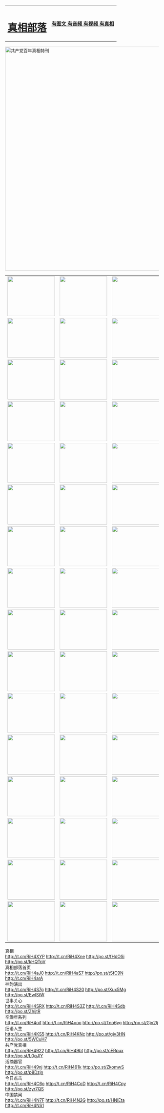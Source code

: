 <table>
<tr>

<td>
	<H1><a href="http://65.is-a-cubicle-slave.com/zx/">真相部落</a></H1>
</td>
<td>
	<H4><a href="http://65.is-a-cubicle-slave.com/zx/">有图文 有音频 有视频 有真相</a></H4>
</td>
</tr>

</table>
 <div ><a href="http://65.is-a-cubicle-slave.com/zx/bngcd/"><img src="http://65.is-a-cubicle-slave.com/zx/bngcd/gcdbnzx.jpg" width="730"  border="0" alt="共产党百年真相特刊"></a></div>

<table>
<tr>
	<td><a href="http://784.vhfdental.com/107/"><img  src ="http://784.vhfdental.com/pic/2017/02/107.jpg" width="155px" height="130px"></a></td>
	<td><a href="http://784.vhfdental.com/829/"><img src ="http://983.mori-baum.com/pic/2017/02/829.jpg" width="155px" height="130px"></a></td>
	<td><a href="http://784.vhfdental.com/69/"><img  src ="http://983.mori-baum.com/pic/2017/02/69.jpg" width="155px" height="130px"></a></td>
	<td><a href="http://784.vhfdental.com/99/"><img  src ="http://983.mori-baum.com/pic/2017/02/99.jpg" width="155px" height="130px"></a></td>
</tr>
<tr>
	<td><a href="http://784.vhfdental.com/40/"><img  src ="http://983.mori-baum.com/pic/2017/02/40.jpg" width="155px" height="130px"></a></td>
	<td><a href="http://784.vhfdental.com/20/"><img  src ="http://983.mori-baum.com/pic/2017/02/20.jpg" width="155px" height="130px"></a></td>
	<td><a href="http://784.vhfdental.com/81/"><img  src ="http://983.mori-baum.com/pic/2017/02/81.jpg" width="155px" height="130px"></a></td>
	<td><a href="http://784.vhfdental.com/2/"><img  src ="http://983.mori-baum.com/pic/2017/02/2.jpg" width="155px" height="130px"></a></td>
</tr>
<tr>
	<td><a href="http://784.vhfdental.com/86/"><img  src ="http://983.mori-baum.com/pic/2017/02/86.jpg" width="155px" height="130px"></a></td>
	<td><a href="http://784.vhfdental.com/109/"><img  src ="http://983.mori-baum.com/pic/2017/02/109.jpg" width="155px" height="130px"></a></td>
	<td><a href="http://784.vhfdental.com/1378/"><img  src ="http://983.mori-baum.com/pic/2017/02/1378.jpg" width="155px" height="130px"></a></td>
	<td><a href="http://784.vhfdental.com/57/"><img  src ="http://983.mori-baum.com/pic/2017/02/57.jpg" width="155px" height="130px"></a></td>
</tr>
<tr>
	<td><a href="http://784.vhfdental.com/1219/"><img  src ="http://983.mori-baum.com/pic/2017/02/1219.jpg" width="155px" height="130px"></a></td>
	<td><a href="http://784.vhfdental.com/1220/"><img  src ="http://983.mori-baum.com/pic/2017/02/1220.jpg" width="155px" height="130px"></a></td>
	<td><a href="http://784.vhfdental.com/1221/"><img  src ="http://983.mori-baum.com/pic/2017/02/1221.jpg" width="155px" height="130px"></a></td>
	<td><a href="http://784.vhfdental.com/51/"><img  src ="http://983.mori-baum.com/pic/2017/02/51.jpg" width="155px" height="130px"></a></td>
</tr>
<tr>
	<td><a href="http://784.vhfdental.com/1055/"><img  src ="http://983.mori-baum.com/pic/2017/02/1055.jpg" width="155px" height="130px"></a></td>
	<td><a href="http://784.vhfdental.com/611/"><img  src ="http://983.mori-baum.com/pic/2017/02/611.jpg" width="155px" height="130px"></a></td>
	<td><a href="http://784.vhfdental.com/1121/"><img  src ="http://983.mori-baum.com/pic/2017/02/1121.jpg" width="155px" height="130px"></a></td>
	<td><a href="http://784.vhfdental.com/610/"><img  src ="http://983.mori-baum.com/pic/2017/02/610.jpg" width="155px" height="130px"></a></td>
</tr>
<tr>
	<td><a href="http://784.vhfdental.com/1128/"><img  src ="http://983.mori-baum.com/pic/2017/02/1128.jpg" width="155px" height="130px"></a></td>
	<td><a href="http://784.vhfdental.com/1395/"><img  src ="http://983.mori-baum.com/pic/2017/02/1406.jpg" width="155px" height="130px"></a></td>
	<td><a href="http://784.vhfdental.com/1407/"><img  src ="http://983.mori-baum.com/pic/2017/02/1407.jpg" width="155px" height="130px"></a></td>
	<td><a href="http://784.vhfdental.com/934/"><img  src ="http://983.mori-baum.com/pic/2017/02/934.jpg" width="155px" height="130px"></a></td>
</tr>
<tr>
	<td><a href="http://784.vhfdental.com/641/"><img  src ="http://983.mori-baum.com/pic/2017/02/641.jpg" width="155px" height="130px"></a></td>
	<td><a href="http://784.vhfdental.com/949/"><img  src ="http://983.mori-baum.com/pic/2017/02/949.jpg" width="155px" height="130px"></a></td>
	<td><a href="http://784.vhfdental.com/112/"><img  src ="http://983.mori-baum.com/pic/2017/02/112.jpg" width="155px" height="130px"></a></td>
	<td><a href="http://784.vhfdental.com/812/"><img  src ="http://983.mori-baum.com/pic/2017/02/812.jpg" width="155px" height="130px"></a></td>
</tr>
<tr>
	<td><a href="http://784.vhfdental.com/103/"><img  src ="http://983.mori-baum.com/pic/2017/02/103.jpg" width="155px" height="130px"></a></td>
	<td><a href="http://784.vhfdental.com/3/"><img  src ="http://983.mori-baum.com/pic/2017/02/3.jpg" width="155px" height="130px"></a></td>
	<td><A HREF="http://983.mori-baum.com/mp4/zx/2015/11/Lkmtt.mp4" target="_blank" title="莲开满天庭"><img  src="http://983.mori-baum.com/pic/2015/11/Lkmtt3480_jssor.jpg"  width="155px" height="130px"></A></td>
	<td><A HREF="http://983.mori-baum.com/mp4/zx/2015/11/2013513.mp4" target="_blank" title="飞旋的法轮"><img  src="http://983.mori-baum.com/pic/2015/11/falun480_jssor.jpg"  width="155px" height="130px"></A></td>
</tr>
<tr>
	<td><A HREF="http://983.mori-baum.com/mp4/zx/2015/11/NYParade.mp4" target="_blank" title="2004年4月10日法轮功纽约大游行"><img  src="http://983.mori-baum.com/pic/2015/11/nyparade480_jssor.jpg"  width="155px" height="130px"></A></td>
	<td><A HREF="http://983.mori-baum.com/mp4/news617/2015/05/WEB_s28093.mp4" target="_blank" title="2015年世界法轮大法日特别报导"><img  src="http://983.mori-baum.com/pic/2015/11/p6752711a666997037_jssor.jpg"  width="155px" height="130px"></A></td>
	<td><A HREF="http://983.mori-baum.com/mp4/news829/2015/11/30211_326650.mp4" target="_blank" title="沧州绑架案连审四天 民众抹泪称审好人"><img  src="http://983.mori-baum.com/pic/2015/11/changzhou2480_jssor.jpg"  width="155px" height="130px"></A></td>
	<td><A HREF="http://983.mori-baum.com/mp4/mhph/2015/10/changzhou.mp4" target="_blank" title="沧州真相--狮城血泪"><img  src="http://983.mori-baum.com/pic/2015/11/changzhou480_jssor.jpg"  width="155px" height="130px"></A></td>
</tr>
<tr>
	<td><A HREF="http://983.mori-baum.com/mp4/mhjd/mhjd_55.mp4" target="_blank" title="正义律师与无罪辩护"><img  src="http://983.mori-baum.com/pic/2015/11/wzbh480_jssor.jpg"  width="155px" height="130px"></A></td>
	<td><A HREF="http://983.mori-baum.com/mp4/zx/2015/11/layerkcs.mp4" target="_blank" title="中国的良心--高智晟律师"><img  src="http://983.mori-baum.com/pic/2015/11/layerkcs2480_jssor.jpg"  width="155px" height="130px"></A></td>
	<td><A HREF="http://983.mori-baum.com/mp4/mhph/2015/10/szxl.mp4" target="_blank" title="神州血泪--北京、大庆、广东、哈尔滨"><img  src="http://983.mori-baum.com/pic/2015/11/szxl480_jssor.jpg"  width="155px" height="130px"></A></td>
	<td><A HREF="http://983.mori-baum.com/mp4/zx/2015/11/TangShanFFXS.mp4" target="_blank" title="真相纪录片：凤凰新生"><img  src="http://983.mori-baum.com/pic/2015/11/fhxs2480_jssor.jpg"  width="155px" height="130px"></A></td>
</tr>
<tr>
	<td><A HREF="http://983.mori-baum.com/mp4/zx/2015/11/jidong.mp4" target="_blank" title="冀东监狱的罪恶"><img  src="http://983.mori-baum.com/pic/2015/11/jidong480_jssor.jpg"  width="155px" height="130px"></A></td>
	<td><A HREF="http://983.mori-baum.com/mp4/mhph/2015/10/tangshan.mp4" target="_blank" title="凤凰血泪"><img  src="http://983.mori-baum.com/pic/2015/11/tangshan480_jssor.jpg"  width="155px" height="130px"></A>
					</div></td>
	<td>	<A HREF="http://983.mori-baum.com/mp4/mhph/2015/10/zfxtzxl.mp4" target="_blank" title="政法系统罪行录--唐山篇"><img  src="http://983.mori-baum.com/pic/2015/11/zfxtzxl480_jssor.jpg"  width="155px" height="130px"></A></td>
	<td><A HREF="http://983.mori-baum.com/mp4/mhph/2015/10/QDBG.mp4" target="_blank" title="青岛悲歌"><img  src="http://983.mori-baum.com/pic/2015/10/qdbg2480_jssor.jpg"  width="155px" height="130px"></A></td>
</tr>
<tr>
	<td><A HREF="http://983.mori-baum.com/mp4/mhph/2015/10/huludao.mp4" target="_blank" title="葫芦岛永恒的见证"><img  src="http://983.mori-baum.com/pic/2015/10/huludao480_jssor.jpg"  width="155px" height="130px"></A></td>
	<td><A HREF="http://983.mori-baum.com/mp4/mhph/2015/10/qbzx.mp4" target="_blank" title="湖畔泉边听真相-济南泉城的传奇"><img  src="http://983.mori-baum.com/pic/2015/10/hupan480_jssor.jpg"  width="155px" height="130px"></A></td>
	<td><A HREF="http://983.mori-baum.com/mp4/mhph/2015/10/baoding_dvd_v2.mp4" target="_blank" title="燕赵悲歌"><img  src="http://983.mori-baum.com/pic/2015/10/yzbg480_jssor.jpg"  width="155px" height="130px"></A></td>
	<td><A HREF="http://983.mori-baum.com/mp4/zx/2015/11/meihuashi_complete_ED2.0.mp4" target="_blank" title="梅花诗完整版"><img  src="http://983.mori-baum.com/pic/2015/11/mhs480_jssor.jpg"  width="155px" height="130px"></A></td>
</tr>
<tr>
	<td><A HREF="http://983.mori-baum.com/mp4/zx/2015/11/fengbei512k.mp4" target="_blank" title="丰碑"><img  src="http://983.mori-baum.com/pic/2015/11/fongbei480_jssor.jpg"  width="155px" height="130px"></A></td>
	<td><A HREF="http://983.mori-baum.com/mp4/zx/2015/11/fytdxComplete.mp4" target="_blank" title="风雨天地行全集"><img  src="http://983.mori-baum.com/pic/2015/11/fytdxWhite480_jssor.jpg"  width="155px" height="130px"></A></td>
	<td><A HREF="http://983.mori-baum.com/mp4/zx/2015/11/JianZheng.mp4" target="_blank" title="见证"><img  src="http://983.mori-baum.com/pic/2015/11/witness480_jssor.jpg"  width="155px" height="130px"></A></td>
	<td><A HREF="http://983.mori-baum.com/mp4/mhph/2015/10/hcym.mp4" target="_blank" title="红朝阴谋"><img  src="http://983.mori-baum.com/pic/2015/10/hcym480_jssor.jpg"  width="155px" height="130px"></A></td>
</tr>
<tr>
	<td><A HREF="http://983.mori-baum.com/mp4/zx/2015/11/zfzxPalV3.mp4" target="_blank" title="是自焚还是骗局"><img  src="http://983.mori-baum.com/pic/2015/11/zfzx4805_jssor.jpg"  width="155px" height="130px"></A></td>
	<td><A HREF="http://983.mori-baum.com/mp4/zx/2015/11/lsdspMsyTd.mp4" target="_blank" title="历史的审判"><img  src="http://983.mori-baum.com/pic/2015/11/lsdsp480_jssor.jpg"  width="155px" height="130px"></A></td>
	<td><A HREF="http://983.mori-baum.com/mp4/news886/2015/11/concat886.mp4" target="_blank" title="一周全球控告江泽民"><img  src="http://983.mori-baum.com/pic/2015/11/news886480_jssor.jpg"  width="155px" height="130px"></A></td>
	<td><A HREF="http://983.mori-baum.com/mp4/news1378/2014/08/CQSD_s0_e4_v2_i0-CQSD_4-video.mp4" target="_blank" title="欧洲的抉择"><img  src="http://983.mori-baum.com/pic/2015/11/p5143421a564166643-ss_jssor.jpg"  width="155px" height="130px"></A></td>
</tr>
<tr>
	<td><A HREF="http://983.mori-baum.com/mp4/zx/2015/11/hk20150720parade.mp4" target="_blank" title="港法轮功反迫害大游行 大陆游客震撼"><img  src="http://983.mori-baum.com/pic/2015/11/281098-ss_jssor.jpg"  width="155px" height="130px"></A></td>
	<td><A HREF="http://983.mori-baum.com/mp4/zx/2015/11/20150720hkParade512k.mp4" target="_blank" title="香港法轮功720游行声援诉江潮"><img  src="http://983.mori-baum.com/pic/2015/11/2015720parade480_jssor.jpg"  width="155px" height="130px"></A></td>
	<td><A HREF="http://983.mori-baum.com/mp4/zx/2015/11/hktdc512.mp4" target="_blank" title="香港退党潮"><img  src="http://983.mori-baum.com/pic/2015/11/hktdc480_jssor.jpg"  width="155px" height="130px"></A></td>
	<td><A HREF="http://983.mori-baum.com/mp4/news413/2015/11/concat413.mp4" target="_blank" title="本月退党精选"><img  src="http://983.mori-baum.com/pic/2015/11/tuidang480_jssor.jpg"  width="155px" height="130px"></A></td>
</tr>
<tr>
	<td><A HREF="http://983.mori-baum.com/mp4/news823/2015/11/TSZG_British_1_QA_A_TSZG-61-1_XinHaoNianZuoZh_P617180.mp4" target="_blank" title="辛灏年：纪念《九评共产党》发表十周年演讲"><img  src="http://983.mori-baum.com/pic/2015/11/xhn9p10480_jssor.jpg"  width="155px" height="130px"></A></td>
	<td><A HREF="http://983.mori-baum.com/mp4/news57/2015/11/JPGCD8.mp4" target="_blank" title="【九评之八】评中国共产党的邪教本质"><img  src="http://983.mori-baum.com/pic/2015/11/9pkcd8p480_jssor.jpg"  width="155px" height="130px"></A></td>
	<td><A HREF="http://983.mori-baum.com/mp4/other/kao.Chih.Sheng_story.mp4"  target="_blank" title="超越恐惧:高智晟的故事"				style="font-size:20px;"><img src="http://983.mori-baum.com/pic/2016/12/GZS201408070902.jpg"  width="155px" height="130px">
						</A></td>
	<td><A HREF="http://983.mori-baum.com/mp4/zx/2016/11/oh10yearsInv.mp4"  target="_blank" title="纪录片《活摘 十年调查》完整版" style="font-size:20px;"><img src="http://983.mori-baum.com/pic/2016/11/10yearsOHinv.jpg"  width="155px" height="130px">
						</A></td>
</tr>
</table>



<div class="linkbox"><div class="title">真相<div id="url">  <a href="http://t.cn/RiH4XYP" target=_blank>http://t.cn/RiH4XYP</a>    <a href="http://t.cn/RiH4Xne" target=_blank>http://t.cn/RiH4Xne</a>    <a href="http://po.st/fHdOSi" target=_blank>http://po.st/fHdOSi</a>    <a href="http://po.st/kHQTpV" target=_blank>http://po.st/kHQTpV</a>  </div></div><div class="title">真相部落首页<div id="url">  <a href="http://t.cn/RiH4aJ0" target=_blank>http://t.cn/RiH4aJ0</a>    <a href="http://t.cn/RiH4aS7" target=_blank>http://t.cn/RiH4aS7</a>    <a href="http://po.st/tSfC9N" target=_blank>http://po.st/tSfC9N</a>    <a href="http://t.cn/RiH4arA" target=_blank>http://t.cn/RiH4arA</a>  </div></div><div class="title">神韵演出<div id="url">  <a href="http://t.cn/RiH4S7g" target=_blank>http://t.cn/RiH4S7g</a>    <a href="http://t.cn/RiH4S20" target=_blank>http://t.cn/RiH4S20</a>    <a href="http://po.st/Xux5Mg" target=_blank>http://po.st/Xux5Mg</a>    <a href="http://po.st/EwlStW" target=_blank>http://po.st/EwlStW</a>  </div></div><div class="title">世事关心<div id="url">  <a href="http://t.cn/RiH4SRX" target=_blank>http://t.cn/RiH4SRX</a>    <a href="http://t.cn/RiH4S3Z" target=_blank>http://t.cn/RiH4S3Z</a>    <a href="http://t.cn/RiH4Sdb" target=_blank>http://t.cn/RiH4Sdb</a>    <a href="http://po.st/ZhijtR" target=_blank>http://po.st/ZhijtR</a>  </div></div><div class="title">辛灏年系列<div id="url">  <a href="http://t.cn/RiH4oif" target=_blank>http://t.cn/RiH4oif</a>    <a href="http://t.cn/RiH4ooo" target=_blank>http://t.cn/RiH4ooo</a>    <a href="http://po.st/Tno6yg" target=_blank>http://po.st/Tno6yg</a>    <a href="http://po.st/Gjv2lj" target=_blank>http://po.st/Gjv2lj</a>  </div></div><div class="title">细语人生<div id="url">  <a href="http://t.cn/RiH4KS5" target=_blank>http://t.cn/RiH4KS5</a>    <a href="http://t.cn/RiH4KNc" target=_blank>http://t.cn/RiH4KNc</a>    <a href="http://po.st/giv3HN" target=_blank>http://po.st/giv3HN</a>    <a href="http://po.st/5WCuH7" target=_blank>http://po.st/5WCuH7</a>  </div></div><div class="title">共产党真相<div id="url">  <a href="http://t.cn/RiH4922" target=_blank>http://t.cn/RiH4922</a>    <a href="http://t.cn/RiH49bt" target=_blank>http://t.cn/RiH49bt</a>    <a href="http://po.st/oERpux" target=_blank>http://po.st/oERpux</a>    <a href="http://po.st/L0qJlY" target=_blank>http://po.st/L0qJlY</a>  </div></div><div class="title">活摘器官<div id="url">  <a href="http://t.cn/RiH49nj" target=_blank>http://t.cn/RiH49nj</a>    <a href="http://t.cn/RiH491k" target=_blank>http://t.cn/RiH491k</a>    <a href="http://po.st/ZkomwS" target=_blank>http://po.st/ZkomwS</a>    <a href="http://po.st/p8Dzjn" target=_blank>http://po.st/p8Dzjn</a>  </div></div><div class="title">今日点击<div id="url">  <a href="http://t.cn/RiH4C6o" target=_blank>http://t.cn/RiH4C6o</a>    <a href="http://t.cn/RiH4CoD" target=_blank>http://t.cn/RiH4CoD</a>    <a href="http://t.cn/RiH4Cpy" target=_blank>http://t.cn/RiH4Cpy</a>    <a href="http://po.st/zyr7QS" target=_blank>http://po.st/zyr7QS</a>  </div></div><div class="title">中国禁闻<div id="url">  <a href="http://t.cn/RiH4N7F" target=_blank>http://t.cn/RiH4N7F</a>    <a href="http://t.cn/RiH4N2G" target=_blank>http://t.cn/RiH4N2G</a>    <a href="http://po.st/HNIEta" target=_blank>http://po.st/HNIEta</a>    <a href="http://t.cn/RiH4NS1" target=_blank>http://t.cn/RiH4NS1</a>  </div></div></div>
